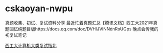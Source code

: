 # cskaoyan-nwpu
真题收集、初试、复试资料分享
最近忙着真题汇总【腾讯文档】西工大2021年真题回忆纯题目版https://docs.qq.com/doc/DVHlJVlNNdnRoUGps
晚点会传我的初复试笔记

[西工大计算机大类复试指北](/西工大计算机大类复试指北.md)

